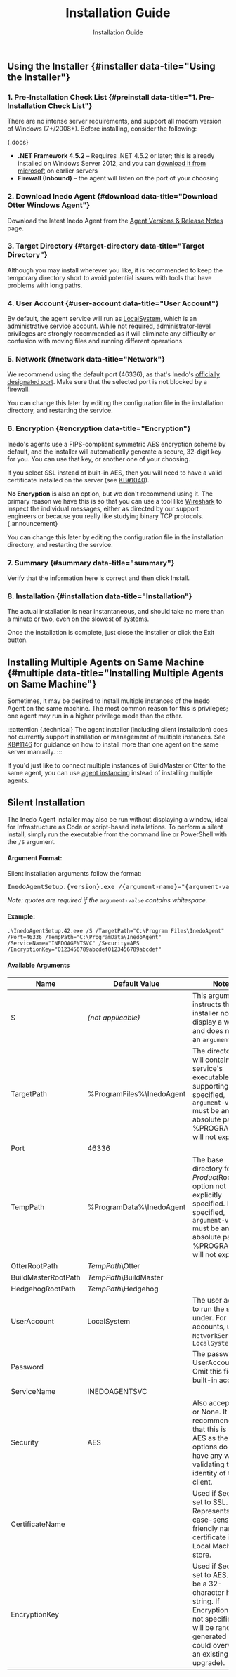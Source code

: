 ﻿---
title: Installation Guide
subtitle: Installation Guide
sequence: 10
keywords: inedo, inedo agent, installation

---
## Using the Installer {#installer data-tile="Using the Installer"}

 ### 1. Pre-Installation Check List {#preinstall data-title="1. Pre-Installation Check List"}

 There are no intense server requirements, and support all modern version of Windows (7+/2008+). Before installing, consider the following:

{.docs}
- **.NET Framework 4.5.2** – Requires .NET 4.5.2 or later; this is already installed on Windows Server 2012, and you can [download it from microsoft](https://www.microsoft.com/en-us/download/details.aspx?id=30653) on earlier servers
- **Firewall (Inbound)** – the agent will listen on the port of your choosing

### 2. Download Inedo Agent {#download data-title="Download Otter Windows Agent"}

Download the latest Inedo Agent from the [Agent Versions & Release Notes](/docs/inedoagent/versions) page.

### 3. Target Directory {#target-directory data-title="Target Directory"}

Although you may install wherever you like, it is recommended to keep the temporary directory short to avoid potential issues with tools that have problems with long paths.

### 4. User Account {#user-account data-title="User Account"}

By default, the agent service will run as [LocalSystem](https://msdn.microsoft.com/en-us/library/windows/desktop/ms677973(v=vs.85).aspx), which is an administrative service account. While not required, administrator-level privileges are strongly recommended as it will eliminate any difficulty or confusion with moving files and running different operations.

### 5. Network {#network data-title="Network"}

We recommend using the default port (46336), as that's Inedo's [officially designated port](http://iana.org/assignments/port-numbers). Make sure that the selected port is not blocked by a firewall.

You can change this later by editing the configuration file in the installation directory, and restarting the service.

### 6. Encryption {#encryption data-title="Encryption"}

Inedo's agents use a FIPS-compliant symmetric AES encryption scheme by default, and the installer will automatically generate a secure, 32-digit key for you. You can use that key, or another one of your choosing.

If you select SSL instead of built-in AES, then you will need to have a valid certificate installed on the server (see [KB#1040](https://inedo.com/support/kb/1040/securing-self-hosted-agents-using-ssl)).

**No Encryption** is also an option, but we don't recommend using it. The primary reason we have this is so that you can use a tool like [Wireshark](https://www.wireshark.org/) to inspect the individual messages, either as directed by our support engineers or because you really like studying binary TCP protocols.{.announcement}

You can change this later by editing the configuration file in the installation directory, and restarting the service.

### 7. Summary {#summary data-title="summary"}

Verify that the information here is correct and then click Install.

### 8. Installation {#installation data-title="Installation"}

The actual installation is near instantaneous, and should take no more than a minute or two, even on the slowest of systems.

Once the installation is complete, just close the installer or click the Exit button.

## Installing Multiple Agents on Same Machine {#multiple data-title="Installing Multiple Agents on Same Machine"}

Sometimes, it may be desired to install multiple instances of the Inedo Agent on the same machine. The most common reason for this is privileges; one agent may run in a higher privilege mode than the other.

:::attention {.technical}
The agent installer (including silent installation) does not currently support installation or management of multiple instances. See [KB#1146](https://inedo.com/support/kb/1146/installing-multiple-instances-of-inedoagent-on-a-single-machine) for guidance on how to install more than one agent on the same server manually.
:::

If you'd just like to connect multiple instances of BuildMaster or Otter to the same agent, you can use
[agent instancing](instancing) instead of installing multiple agents.

## Silent Installation

The Inedo Agent installer may also be run without displaying a window, ideal for Infrastructure as Code or script-based installations. To perform a silent install, simply run the executable from the command line or PowerShell with the `/S` argument.

#### Argument Format:

Silent installation arguments follow the format:

<pre>InedoAgentSetup.{version}.exe /{argument-name}="{argument-value}"</pre>

_Note: quotes are required if the `argument-value` contains whitespace._

#### Example:

    .\InedoAgentSetup.42.exe /S /TargetPath="C:\Program Files\InedoAgent" /Port=46336 /TempPath="C:\ProgramData\InedoAgent" /ServiceName="INEDOAGENTSVC" /Security=AES /EncryptionKey="0123456789abcdef0123456789abcdef"

#### Available Arguments

|Name|Default Value|Notes|
|--- |--- |--- |
|S|*(not applicable)*|This argument instructs the installer not to display a window, and does not have an `argument-value`|
|TargetPath|%ProgramFiles%\InedoAgent|The directory that will contain the service's executable and supporting files. If specified, `argument-value` must be an absolute path (i.e. %PROGRAMFILES will not expand)|
|Port|46336|
|TempPath|%ProgramData%\InedoAgent|The base directory for any *Product*RootPath option not explicitly specified. If specified, `argument-value` must be an absolute path (i.e. %PROGRAMDATA will not expand)|
|OtterRootPath|*TempPath*\Otter|
|BuildMasterRootPath|*TempPath*\BuildMaster|
|HedgehogRootPath|*TempPath*\Hedgehog|
|UserAccount|LocalSystem|The user account to run the service under. For built-in accounts, use `NetworkService` or `LocalSystem`|
|Password||The password for UserAccount. Omit this field for built-in accounts.|
|ServiceName|INEDOAGENTSVC|
|Security|AES|Also accepts SSL or None. It is recommended that this is left as AES as the other options do not have any way of validating the identity of the client.|
|CertificateName||Used if Security is set to SSL. Represents the case-sensitive friendly name of a certificate in the Local Machine store.|
|EncryptionKey||Used if Security is set to AES. Must be a 32-character hex string. If EncryptionKey is not specified, one will be randomly generated (which could overwrite an existing key on upgrade).|
